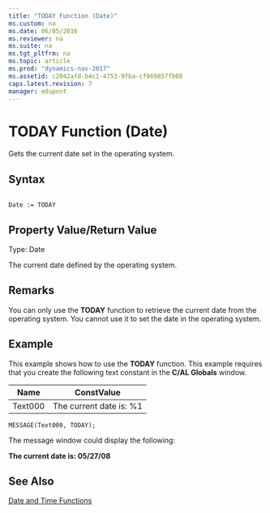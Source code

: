 ```yaml
---
title: "TODAY Function (Date)"
ms.custom: na
ms.date: 06/05/2016
ms.reviewer: na
ms.suite: na
ms.tgt_pltfrm: na
ms.topic: article
ms.prod: "dynamics-nav-2017"
ms.assetid: c2042afd-b4c1-4753-9fba-cf069857fb08
caps.latest.revision: 7
manager: edupont
---
```

# TODAY Function (Date)
Gets the current date set in the operating system.  
  
## Syntax  
  
```  
  
Date := TODAY  
```  
  
## Property Value/Return Value  
 Type: Date  
  
 The current date defined by the operating system.  
  
## Remarks  
 You can only use the **TODAY** function to retrieve the current date from the operating system. You cannot use it to set the date in the operating system.  
  
## Example  
 This example shows how to use the **TODAY** function. This example requires that you create the following text constant in the **C/AL Globals** window.  
  
|Name|ConstValue|  
|----------|----------------|  
|Text000|The current date is: %1|  
  
```  
MESSAGE(Text000, TODAY);  
```  
  
 The message window could display the following:  
  
 **The current date is: 05/27/08**  
  
## See Also  
 [Date and Time Functions](Date-and-Time-Functions.md)